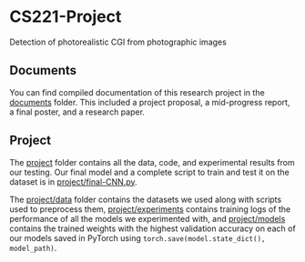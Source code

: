 # CS221-Project

Detection of photorealistic CGI from photographic images

## Documents

You can find compiled documentation of this research project in the [documents](documents/) folder. This included a project proposal, a mid-progress report, a final poster, and a research paper.

## Project

The [project](project/) folder contains all the data, code, and experimental results from our testing. Our final model and a complete script to train and test it on the dataset is in [project/final-CNN.py](project/final-CNN.py).

The [project/data](project/data) folder contains the datasets we used along with scripts used to preprocess them, [project/experiments](project/experiments) contains training logs of the performance of all the models we experimented with, and [project/models](project/models) contains the trained weights with the highest validation accuracy on each of our models saved in PyTorch using `torch.save(model.state_dict(), model_path)`.
